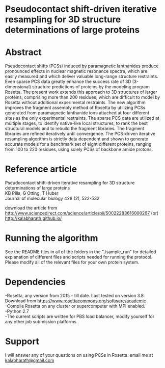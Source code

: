 # Pseudocontact shift-driven iterative resampling for 3D structure determinations of large proteins </br>
# Abstract </br>
Pseudocontact shifts (PCSs) induced by paramagnetic lanthanides produce pronounced effects in nuclear magnetic resonance spectra, which are easily measured and which deliver valuable long-range structure restraints. Even sparse PCS data greatly enhance the success rate of 3D (3-dimensional) structure predictions of proteins by the modeling program Rosetta. The present work extends this approach to 3D structures of larger proteins, comprising more than 200 residues, which are difficult to model by Rosetta without additional experimental restraints. The new algorithm improves the fragment assembly method of Rosetta by utilizing PCSs generated from paramagnetic lanthanide ions attached at four different sites as the only experimental restraints. The sparse PCS data are utilized at multiple stages, to identify native-like local structures, to rank the best structural models and to rebuild the fragment libraries. The fragment libraries are refined iteratively until convergence. The PCS-driven iterative resampling algorithm is strictly data dependent and shown to generate accurate models for a benchmark set of eight different proteins, ranging from 100 to 220 residues, using solely PCSs of backbone amide protons. </br>
# Reference article

Pseudocontact shift-driven iterative resampling for 3D structure determinations of large proteins </br>
KB Pilla, G Otting, T Huber </br>
Journal of molecular biology 428 (2), 522-532 </br>

download the article from http://www.sciencedirect.com/science/article/pii/S0022283616000267 (or) http://kalabharath.github.io/ </br>
# Running the algorithm

See the README files in all of the folders in the "./sample_run" for detailed explanation of different files and scripts needed for running the protocol. Please modify all of the relevant files for your own protein system. </br>

# Dependencies
-Rosetta, any version from 2015 - till date. Last tested on version 3.8. </br>
 Download from https://www.rosettacommons.org/software/academic </br>
-Compile Rosetta on any cluster or supercomputer with MPI enabled. </br>
-Python 2.7 </br>
-The current scripts are written for PBS load balancer, modify yourself for any other job submission platforms. </br>

# Support
I will answer any of your questions on using PCSs in Rosetta. email me at kalabharath@gmail.com </br>
